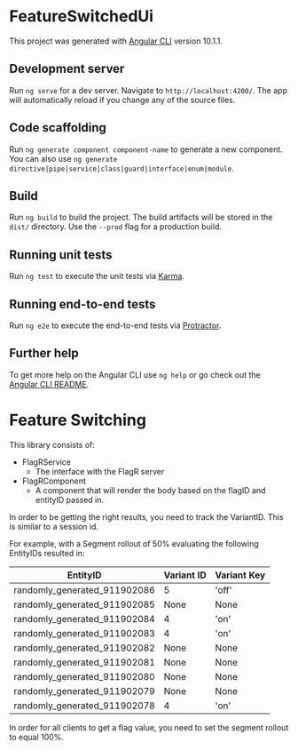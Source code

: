# FeatureSwitchedUi

This project was generated with [Angular CLI](https://github.com/angular/angular-cli) version 10.1.1.

## Development server

Run `ng serve` for a dev server. Navigate to `http://localhost:4200/`. The app will automatically reload if you change any of the source files.

## Code scaffolding

Run `ng generate component component-name` to generate a new component. You can also use `ng generate directive|pipe|service|class|guard|interface|enum|module`.

## Build

Run `ng build` to build the project. The build artifacts will be stored in the `dist/` directory. Use the `--prod` flag for a production build.

## Running unit tests

Run `ng test` to execute the unit tests via [Karma](https://karma-runner.github.io).

## Running end-to-end tests

Run `ng e2e` to execute the end-to-end tests via [Protractor](http://www.protractortest.org/).

## Further help

To get more help on the Angular CLI use `ng help` or go check out the [Angular CLI README](https://github.com/angular/angular-cli/blob/master/README.md).


# Feature Switching

This library consists of:

* FlagRService
  * The interface with the FlagR server
* FlagRComponent
  * A component that will render the body based on the flagID and entityID passed in.

In order to be getting the right results, you need to track the VariantID. This is similar to a session id.

For example, with a Segment rollout of 50% evaluating the following EntityIDs resulted in:

| EntityID | Variant ID | Variant Key |
| -------- | ---------- | ------------- |
| randomly_generated_911902086 | 5 | 'off' |
| randomly_generated_911902085 | None | None |
| randomly_generated_911902084 | 4 | 'on' |
| randomly_generated_911902083 | 4 | 'on' |
| randomly_generated_911902082 | None | None |
| randomly_generated_911902081 | None | None |
| randomly_generated_911902080 | None | None |
| randomly_generated_911902079 | None | None |
| randomly_generated_911902078 | 4 | 'on' |

In order for all clients to get a flag value, you need to set the segment rollout to equal 100%.

